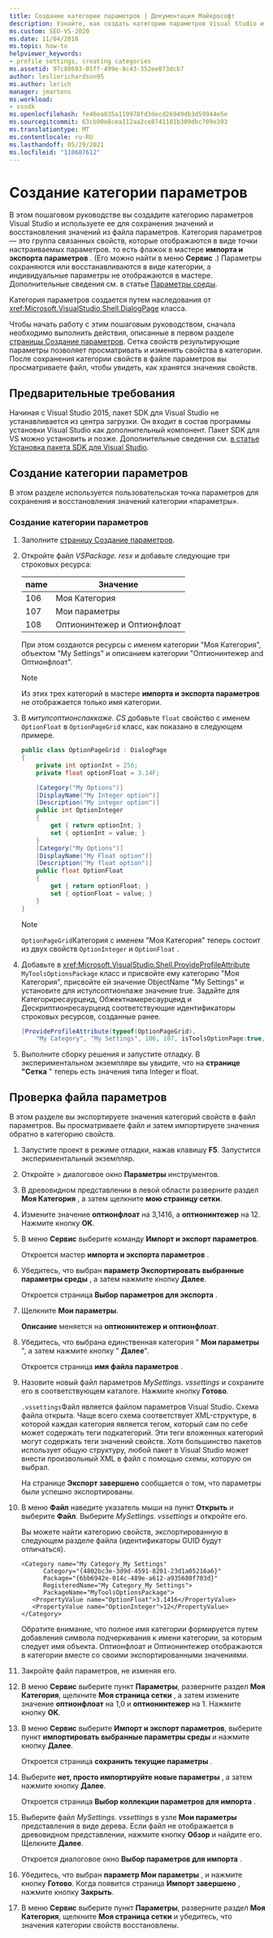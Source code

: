 ```yaml
---
title: Создание категории параметров | Документация Майкрософт
description: Узнайте, как создать категорию параметров Visual Studio и использовать ее для сохранения и восстановления значений из файла параметров.
ms.custom: SEO-VS-2020
ms.date: 11/04/2016
ms.topic: how-to
helpviewer_keywords:
- profile settings, creating categories
ms.assetid: 97c88693-05ff-499e-8c43-352ee073dcb7
author: leslierichardson95
ms.author: lerich
manager: jmartens
ms.workload:
- vssdk
ms.openlocfilehash: fe46ea835a119978fd3decd26949db3d59944e5e
ms.sourcegitcommit: 63cb90e8cea112aa2ce8741101b309dbc709e393
ms.translationtype: MT
ms.contentlocale: ru-RU
ms.lasthandoff: 05/29/2021
ms.locfileid: "110687612"
---
```

# <a name="create-a-settings-category"></a>Создание категории параметров

В этом пошаговом руководстве вы создадите категорию параметров Visual Studio и используете ее для сохранения значений и восстановления значений из файла параметров. Категория параметров — это группа связанных свойств, которые отображаются в виде точки настраиваемых параметров. то есть флажок в мастере **импорта и экспорта параметров** . (Его можно найти в меню **Сервис** .) Параметры сохраняются или восстанавливаются в виде категории, а индивидуальные параметры не отображаются в мастере. Дополнительные сведения см. в статье [Параметры среды](../ide/environment-settings.md).

Категория параметров создается путем наследования от <xref:Microsoft.VisualStudio.Shell.DialogPage> класса.

Чтобы начать работу с этим пошаговым руководством, сначала необходимо выполнить действия, описанные в первом разделе [страницы Создание параметров](../extensibility/creating-an-options-page.md). Сетка свойств результирующие параметры позволяет просматривать и изменять свойства в категории. После сохранения категории свойств в файле параметров вы просматриваете файл, чтобы увидеть, как хранятся значения свойств.

## <a name="prerequisites"></a>Предварительные требования
 Начиная с Visual Studio 2015, пакет SDK для Visual Studio не устанавливается из центра загрузки. Он входит в состав программы установки Visual Studio как дополнительный компонент. Пакет SDK для VS можно установить и позже. Дополнительные сведения см. [в статье Установка пакета SDK для Visual Studio](../extensibility/installing-the-visual-studio-sdk.md).

## <a name="create-a-settings-category"></a>Создание категории параметров
 В этом разделе используется пользовательская точка параметров для сохранения и восстановления значений категории «параметры».

### <a name="to-create-a-settings-category"></a>Создание категории параметров

1. Заполните [страницу Создание параметров](../extensibility/creating-an-options-page.md).

2. Откройте файл *VSPackage. resx* и добавьте следующие три строковых ресурса:

    |name|Значение|
    |----------|-----------|
    |106|Моя Категория|
    |107|Мои параметры|
    |108|Оптионинтежер и Оптионфлоат|

     При этом создаются ресурсы с именем категории "Моя Категория", объектом "My Settings" и описанием категории "Оптионинтежер and Оптионфлоат".

    > [!NOTE]
    > Из этих трех категорий в мастере **импорта и экспорта параметров** не отображается только имя категории.

3. В *митулсоптионспаккаже. CS* добавьте `float` свойство с именем `OptionFloat` в `OptionPageGrid` класс, как показано в следующем примере.

    ```csharp
    public class OptionPageGrid : DialogPage
    {
        private int optionInt = 256;
        private float optionFloat = 3.14F;

        [Category("My Options")]
        [DisplayName("My Integer option")]
        [Description("My integer option")]
        public int OptionInteger
        {
            get { return optionInt; }
            set { optionInt = value; }
        }
        [Category("My Options")]
        [DisplayName("My Float option")]
        [Description("My float option")]
        public float OptionFloat
        {
            get { return optionFloat; }
            set { optionFloat = value; }
        }
    }
    ```

    > [!NOTE]
    > `OptionPageGrid`Категория с именем "Моя Категория" теперь состоит из двух свойств `OptionInteger` и `OptionFloat` .

4. Добавьте в <xref:Microsoft.VisualStudio.Shell.ProvideProfileAttribute> `MyToolsOptionsPackage` класс и присвойте ему категорию "Моя Категория", присвойте ей значение ObjectName "My Settings" и установите для истулсоптионпаже значение true. Задайте для Категориресаурцеид, Обжектнамересаурцеид и Дескриптионресаурцеид соответствующие идентификаторы строковых ресурсов, созданные ранее.

    ```csharp
    [ProvideProfileAttribute(typeof(OptionPageGrid),
        "My Category", "My Settings", 106, 107, isToolsOptionPage:true, DescriptionResourceID = 108)]
    ```

5. Выполните сборку решения и запустите отладку. В экспериментальном экземпляре вы увидите, что на **странице "Сетка** " теперь есть значения типа Integer и float.

## <a name="examine-the-settings-file"></a>Проверка файла параметров
 В этом разделе вы экспортируете значения категорий свойств в файл параметров. Вы просматриваете файл и затем импортируете значения обратно в категорию свойств.

1. Запустите проект в режиме отладки, нажав клавишу **F5**. Запустится экспериментальный экземпляр.

2. Откройте   >  диалоговое окно **Параметры** инструментов.

3. В древовидном представлении в левой области разверните раздел **Моя Категория** , а затем щелкните **мою страницу сетки**.

4. Измените значение **оптионфлоат** на 3,1416, а **оптионинтежер** на 12. Нажмите кнопку **OK**.

5. В меню **Сервис** выберите команду **Импорт и экспорт параметров**.

     Откроется мастер **импорта и экспорта параметров** .

6. Убедитесь, что выбран **параметр Экспортировать выбранные параметры среды** , а затем нажмите кнопку **Далее**.

     Откроется страница **Выбор параметров для экспорта** .

7. Щелкните **Мои параметры**.

     **Описание** меняется на **оптионинтежер и оптионфлоат**.

8. Убедитесь, что выбрана единственная категория " **Мои параметры** ", а затем нажмите кнопку " **Далее**".

     Откроется страница **имя файла параметров** .

9. Назовите новый файл параметров *MySettings. vssettings* и сохраните его в соответствующем каталоге. Нажмите кнопку **Готово**.

   `.vssettings`Файл является файлом параметров Visual Studio. Схема файла открыта. Чаще всего схема соответствует XML-структуре, в которой каждая категория является тегом, который сам по себе может содержать теги подкатегорий. Эти теги вложенных категорий могут содержать теги значений свойств. Хотя большинство пакетов использует общую структуру, любой пакет в Visual Studio может внести произвольный XML в файл с помощью схемы, которую он выбрал.

   На странице **Экспорт завершено** сообщается о том, что параметры были успешно экспортированы.

10. В меню **Файл** наведите указатель мыши на пункт **Открыть** и выберите **Файл**. Выберите *MySettings. vssettings* и откройте его.

     Вы можете найти категорию свойств, экспортированную в следующем разделе файла (идентификаторы GUID будут отличаться).

    ```
    <Category name="My Category_My Settings"
          Category="{4802bc3e-3d9d-4591-8201-23d1a05216a6}"
          Package="{6bb6942e-014c-489e-a612-a935680f703d}"
          RegisteredName="My Category_My Settings">
          PackageName="MyToolsOptionsPackage">
       <PropertyValue name="OptionFloat">3.1416</PropertyValue>
       <PropertyValue name="OptionInteger">12</PropertyValue>
    </Category>
    ```

     Обратите внимание, что полное имя категории формируется путем добавления символа подчеркивания к имени категории, за которым следует имя объекта. Оптионфлоат и Оптионинтежер отображаются в категории вместе со своими экспортированными значениями.

11. Закройте файл параметров, не изменяя его.

12. В меню **Сервис** выберите пункт **Параметры**, разверните раздел **Моя Категория**, щелкните **Моя страница сетки** , а затем измените значение **оптионфлоат** на 1,0 и **оптионинтежер** на 1. Нажмите кнопку **OK**.

13. В меню **Сервис** выберите **Импорт и экспорт параметров**, выберите пункт **импортировать выбранные параметры среды** и нажмите кнопку **Далее**.

     Откроется страница **сохранить текущие параметры** .

14. Выберите **нет, просто импортируйте новые параметры** , а затем нажмите кнопку **Далее**.

     Откроется страница **Выбор коллекции параметров для импорта** .

15. Выберите файл *MySettings. vssettings* в узле **Мои параметры** представления в виде дерева. Если файл не отображается в древовидном представлении, нажмите кнопку **Обзор** и найдите его. Щелкните **Далее**.

     Откроется диалоговое окно **Выбор параметров для импорта** .

16. Убедитесь, что выбран **параметр Мои параметры** , и нажмите кнопку **Готово**. Когда появится страница **Импорт завершено** , нажмите кнопку **Закрыть**.

17. В меню **Сервис** выберите пункт **Параметры**, разверните раздел **Моя Категория**, щелкните **Моя страница сетки** и убедитесь, что значения категории свойств восстановлены.
